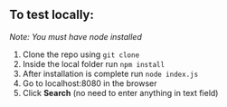 ## To test locally:
*Note: You must have node installed*

1. Clone the repo using `git clone`
2. Inside the local folder run `npm install`
3. After installation is complete run `node index.js`
4. Go to localhost:8080 in the browser
5. Click **Search** (no need to enter anything in text field)
